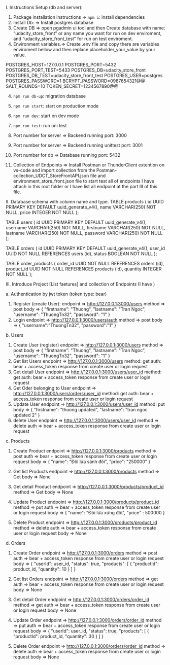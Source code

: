 I. Instructions Setup (db and server):

1. Package installation instructions => `npm i`: install dependencies
2. Install Db: => Install postgres database
3. Create DB => open pgadmin ui tool and then Create database with name: “udacity_store_front” or any name you want for run on dev enviroment, and “udacity_store_front_test” for run on test enviroment.
4. Environment variables.=> Create .env file and copy there are variables enviroment bellow and then replace placeholder_your_value by your value.

  POSTGRES_HOST=127.0.0.1
  POSTGRES_PORT=5432
  POSTGRES_PORT_TEST=5433
  POSTGRES_DB=udacity_store_front
  POSTGRES_DB_TEST=udacity_store_front_test
  POSTGRES_USER=postgres
  POSTGRES_PASSWORD=1
  BCRYPT_PASSWORD=0987654321@@
  SALT_ROUNDS=10
  TOKEN_SECRET=1234567890@@

4. `npm run db-up`: migration database
5. `npm run start`: start on production mode
6. `npm run dev`: start on dev mode
7. `npm run test`: run uni test

8. Port number for server => Backend running port: 3000
9. Port number for server => Backend running unittest port: 3001
10. Port number for db => Database running port: 5432
11. Collection of Endpoints => Install Postman or ThunderClient extention on vs-code and import collection from the Postman-collection_UDCT_StoreFrontAPI.json file and environment_store_front.json file to start test all of endpoints I have attach in this root folder or I have list all endpoint at the part III of this file.

II. Database schema with column name and type.
  TABLE products (
    id    UUID PRIMARY KEY DEFAULT uuid_generate_v4(),
    name  VARCHAR(250) NOT NULL,
    price INTEGER      NOT NULL
  );

  TABLE users (
    id              UUID PRIMARY KEY DEFAULT uuid_generate_v4(),
    username        VARCHAR(250) NOT NULL,
    firstname       VARCHAR(250) NOT NULL,
    lastname        VARCHAR(250) NOT NULL,
    password        VARCHAR(250) NOT NULL
  );

  TABLE orders (
    id      UUID PRIMARY KEY DEFAULT uuid_generate_v4(),
    user_id UUID NOT NULL REFERENCES users (id),
    status  BOOLEAN NOT NULL
  );

  TABLE order_products (
    order_id   UUID NOT NULL REFERENCES orders (id),
    product_id UUID NOT NULL REFERENCES products (id),
    quantity   INTEGER NOT NULL
  );

III. Introduce Project [List faetures] and collection of Endpoints (I have )

a. Authentication by jwt token (token type: bear)
  1. Register (create User): 
    endpoint => http://127.0.0.1:3000/users 
    method => post
    body => {
      "firstname": "Thuong",
      "lastname": "Tran Ngoc",
      "username": "ThuongTn32",
      "password": "1"
    } 
  2. Login 
    endpoint => http://127.0.0.1:3000/users/auth
    method => post
    body => {
      "username":"ThuongTn32",
      "password":"1"
    } 

b. Users
  1. Create User (register)
    endpoint => http://127.0.0.1:3000/users 
    method => post
    body => {
      "firstname": "Thuong",
      "lastname": "Tran Ngoc",
      "username": "ThuongTn32",
      "password": "1"
    }
  2. Get list Users
    endpoint => http://127.0.0.1:3000/users
    method: get
    auth: bear + access_token response from create user or login request
  3. Get detail User
    endpoint => http://127.0.0.1:3000/users/user_id
    method: get
    auth: bear + access_token response from create user or login request
  4. Get Oder belonging to User
    endpoint => http://127.0.0.1:3000/users/orders/user_id
    method: get
    auth: bear + access_token response from create user or login request
  5. Update User
    endpoint => http://127.0.0.1:3000/users/user_id
    method: put
    body => {
      "firstname": "thuong updated",
      "lastname": "tran ngoc updated 2"
    }
  6. delete User
    endpoint => http://127.0.0.1:3000/users/user_id
    method => delete
    auth => bear + access_token response from create user or login request

c. Products
  1. Create Product
    endpoint => http://127.0.0.1:3000/products
    method => post
    auth => bear + access_token response from create user or login request
    body =>  {
      "name": "Đôi lứa sánh đôi",
      "price": "250000"
    }

  2. Get list Products
    endpoint => http://127.0.0.1:3000/products
    method => Get
    body =>  None

  3. Get detail Product
    endpoint => http://127.0.0.1:3000/products/product_id
    method => Get
    body =>  None

  4. Update Product
    endpoint => http://127.0.0.1:3000/products/product_id
    method => put
    auth => bear + access_token response from create user or login request
    body =>  {
      "name": "Đôi lứa xứng đôi",
      "price" : 500000
    }

  5. Delete Product
    endpoint => http://127.0.0.1:3000/products/product_id
    method => delete
    auth => bear + access_token response from create user or login request
    body =>  None

d. Orders
  1. Create Order
    endpoint => http://127.0.0.1:3000/orders
    method => post
    auth => bear + access_token response from create user or login request
    body =>  {
      "userId": user_id,
      "status": true,
      "products": [
        {
          "productId": product_id,
          "quantity": 10
        }
      ]
    }

  2. Get list Orders
    endpoint => http://127.0.0.1:3000/orders
    method => get
    auth => bear + access_token response from create user or login request
    body =>  None

  3. Get detail Order
    endpoint => http://127.0.0.1:3000/orders/order_id
    method => get
    auth => bear + access_token response from create user or login request
    body =>  None

  4. Update Order
    endpoint => http://127.0.0.1:3000/orders/order_id
    method => put
    auth => bear + access_token response from create user or login request
    body =>  {
      "userId": user_id,
      "status": true,
      "products": [
        {
          "productId": product_id,
          "quantity": 30
        }
      ]
    }

  5. Delete Order
    endpoint => http://127.0.0.1:3000/orders/order_id
    method => delete
    auth => bear + access_token response from create user or login request
    body =>  None
  